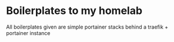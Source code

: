 # Boilerplates to my homelab
All boilerplates given are simple portainer stacks behind a traefik + portainer instance